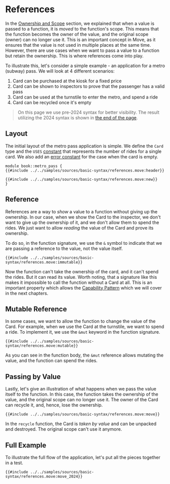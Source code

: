 # References

<!--

Chapter: Basic Syntax
Goal: Show what the borrow checker is and how it works.
Notes:
    - give the metro pass example
    - show why passing by reference is useful
    - mention that reference comparison is faster
    - references can be both mutable and immutable
    - immutable access to shared objects is faster
    - implicit copy
    - moving the value
    - unpacking a reference (mutable and immutable)

 -->

In the [Ownership and Scope](./ownership-and-scope.md) section, we explained that when a value is passed to a function, it is *moved* to the function's scope. This means that the function becomes the owner of the value, and the original scope (owner) can no longer use it. This is an important concept in Move, as it ensures that the value is not used in multiple places at the same time. However, there are use cases when we want to pass a value to a function but retain the ownership. This is where references come into play.

To illustrate this, let's consider a simple example - an application for a metro (subway) pass. We will look at 4 different scenarios:

1. Card can be purchased at the kiosk for a fixed price
2. Card can be shown to inspectors to prove that the passenger has a valid pass
3. Card can be used at the turnstile to enter the metro, and spend a ride
4. Card can be recycled once it's empty

> On this page we use pre-2024 syntax for better visibility. The result utilizing the 2024 syntax is shown in [the end of the page](#move-2024).

## Layout

The initial layout of the metro pass application is simple. We define the `Card` type and the `USES` [constant](./constants.md) that represents the number of rides for a single card. We also add an [error constant](./assert-and-abort.md#error-constants) for the case when the card is empty.

```move
module book::metro_pass {
{{#include ../../samples/sources/basic-syntax/references.move:header}}

{{#include ../../samples/sources/basic-syntax/references.move:new}}
}
```

<!-- In [the previous section](./ownership-and-scope.md) we explained the ownership and scope in Move. We showed how the value is *moved* to a new scope, and how it changes the owner. In this section, we will explain how to *borrow* a reference to a value to avoid moving it, and how Move's *borrow checker* ensures that the references are used correctly. -->

## Reference

References are a way to *show* a value to a function without giving up the ownership. In our case, when we show the Card to the inspector, we don't want to give up the ownership of it, and we don't allow them to spend the rides. We just want to allow *reading* the value of the Card and prove its ownership.

To do so, in the function signature, we use the `&` symbol to indicate that we are passing a reference to the value, not the value itself.

```move
{{#include ../../samples/sources/basic-syntax/references.move:immutable}}
```

Now the function can't take the ownership of the card, and it can't spend the rides. But it can read its value. Worth noting, that a signature like this makes it impossible to call the function without a Card at all. This is an important property which allows the [Capability Pattern](./../programmability/capability.md) which we will cover in the next chapters.

## Mutable Reference

In some cases, we want to allow the function to change the value of the Card. For example, when we use the Card at the turnstile, we want to spend a ride. To implement it, we use the `&mut` keyword in the function signature.

```move
{{#include ../../samples/sources/basic-syntax/references.move:mutable}}
```

As you can see in the function body, the `&mut` reference allows mutating the value, and the function can spend the rides.

## Passing by Value

Lastly, let's give an illustration of what happens when we pass the value itself to the function. In this case, the function takes the ownership of the value, and the original scope can no longer use it. The owner of the Card can recycle it, and, hence, lose the ownership.

```move
{{#include ../../samples/sources/basic-syntax/references.move:move}}
```

In the `recycle` function, the Card is *taken by value* and can be unpacked and destroyed. The original scope can't use it anymore.

## Full Example

To illustrate the full flow of the application, let's put all the pieces together in a test.

```move
{{#include ../../samples/sources/basic-syntax/references.move:move_2024}}
```

<!-- ## Dereference and Copy -->

<!-- TODO: defer and copy, *& -->

<!-- ## Notes -->

<!--
    Move 2024 is great but it's better to show the example with explicit &t and &mut t
    ...and then say that the example could be rewritten with the new syntax


-->

<!-- ## Move 2024

Here's the test from this page written with the Move 2024 syntax:

```move
{{#include ../../samples/sources/basic-syntax/references.move:move_2024}}
```
-->

